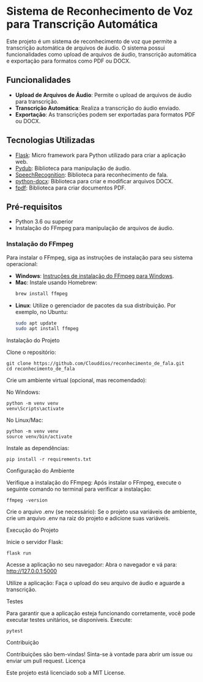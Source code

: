 # Sistema de Reconhecimento de Voz para Transcrição Automática

Este projeto é um sistema de reconhecimento de voz que permite a transcrição automática de arquivos de áudio. O sistema possui funcionalidades como upload de arquivos de áudio, transcrição automática e exportação para formatos como PDF ou DOCX.

## Funcionalidades

- **Upload de Arquivos de Áudio**: Permite o upload de arquivos de áudio para transcrição.
- **Transcrição Automática**: Realiza a transcrição do áudio enviado.
- **Exportação**: As transcrições podem ser exportadas para formatos PDF ou DOCX.

## Tecnologias Utilizadas

- [Flask](https://flask.palletsprojects.com/): Micro framework para Python utilizado para criar a aplicação web.
- [Pydub](https://pydub.com/): Biblioteca para manipulação de áudio.
- [SpeechRecognition](https://pypi.org/project/SpeechRecognition/): Biblioteca para reconhecimento de fala.
- [python-docx](https://python-docx.readthedocs.io/en/latest/): Biblioteca para criar e modificar arquivos DOCX.
- [fpdf](http://www.fpdf.org/): Biblioteca para criar documentos PDF.

## Pré-requisitos

- Python 3.6 ou superior
- Instalação do FFmpeg para manipulação de arquivos de áudio.

### Instalação do FFmpeg

Para instalar o FFmpeg, siga as instruções de instalação para seu sistema operacional:

- **Windows**: [Instruções de instalação do FFmpeg para Windows](https://ffmpeg.org/download.html#build-windows).
- **Mac**: Instale usando Homebrew:
  ```bash
  brew install ffmpeg

- **Linux**: Utilize o gerenciador de pacotes da sua distribuição. Por exemplo, no Ubuntu:
  ```bash
  sudo apt update
  sudo apt install ffmpeg

Instalação do Projeto

  Clone o repositório:
  
    git clone https://github.com/Clouddios/reconhecimento_de_fala.git
    cd reconhecimento_de_fala

Crie um ambiente virtual (opcional, mas recomendado):

  No Windows:

    python -m venv venv
    venv\Scripts\activate

  No Linux/Mac:

    python -m venv venv
    source venv/bin/activate

  Instale as dependências:

    pip install -r requirements.txt

Configuração do Ambiente

  Verifique a instalação do FFmpeg: Após instalar o FFmpeg, execute o seguinte comando no terminal para verificar a instalação:

    ffmpeg -version

  Crie o arquivo .env (se necessário): Se o projeto usa variáveis de ambiente, crie um arquivo .env na raiz do projeto e adicione suas variáveis.

Execução do Projeto

  Inicie o servidor Flask:

    flask run

Acesse a aplicação no seu navegador:
    Abra o navegador e vá para: http://127.0.0.1:5000

  Utilize a aplicação:
        Faça o upload do seu arquivo de áudio e aguarde a transcrição.

Testes

Para garantir que a aplicação esteja funcionando corretamente, você pode executar testes unitários, se disponíveis. Execute:

    pytest

Contribuição

Contribuições são bem-vindas! Sinta-se à vontade para abrir um issue ou enviar um pull request.
Licença

Este projeto está licenciado sob a MIT License.
